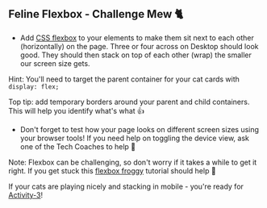 ## Feline Flexbox - Challenge Mew 🐈

- Add [CSS flexbox](https://css-tricks.com/snippets/css/a-guide-to-flexbox/) to your elements to make them sit next to each other (horizontally) on the page. Three or four across on Desktop should look good. They should then stack on top of each other (wrap) the smaller our screen size gets.

Hint: You'll need to target the parent container for your cat cards with `display: flex;`

Top tip: add temporary borders around your parent and child containers. This will help you identify what's what 👍

- Don't forget to test how your page looks on different screen sizes using your browser tools! If you need help on toggling the device view, ask one of the Tech Coaches to help 🙂

Note: Flexbox can be challenging, so don't worry if it takes a while to get it right. If you get stuck this [flexbox froggy](https://flexboxfroggy.com/) tutorial should help 🐸 


If your cats are playing nicely and stacking in mobile - you're ready for [Activity-3](./activity-3.md)!

